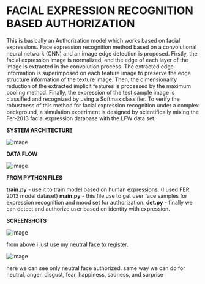 # FACIAL EXPRESSION RECOGNITION BASED AUTHORIZATION

  This is basically an Authorization model which works based on facial expressions. Face expression recognition method based on a convolutional neural network
(CNN) and an image edge detection is proposed. Firstly, the facial expression image is normalized, and the edge of each layer of the image is extracted in the convolution process. The extracted edge information is superimposed on each feature image to preserve the edge structure information of the texture image. Then, the dimensionality reduction of the extracted implicit features is processed by the maximum pooling method. Finally, the expression of the test sample image is classified and recognized by using a Softmax classifier. To verify the robustness of this method for facial expression recognition under a complex background, a simulation experiment is designed by scientifically mixing the Fer-2013 facial expression database with the LFW data set.

**SYSTEM ARCHITECTURE**

![image](https://github.com/user-attachments/assets/75372084-d592-4b1b-9a1b-5b1df52f452f)


**DATA FLOW**

![image](https://github.com/user-attachments/assets/43acb441-b5eb-4b3e-9b63-6ce9b3fc1a0b)


**FROM PYTHON FILES**

**train.py** - use it to train model based on human expressions. (I used FER 2013 model dataset)
**main.py**  - this file use to get user face samples for expression recognition and mood set for authorization.
**det.py**   - finally we can detect and authorize user based on identity with expression.


**SCREENSHOTS**

![image](https://github.com/user-attachments/assets/db073dfc-5dd6-4c98-b776-13caa2f1a138)

from above i just use my neutral face to register.


![image](https://github.com/user-attachments/assets/1eb1427b-462c-4940-a361-fbc5b4806624)

here we can see only neutral face authorized. same way we can do for neutral, anger, disgust, fear, happiness, sadness, and surprise



